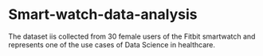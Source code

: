 # Smart-watch-data-analysis

The dataset iis collected from 30 female users of the Fitbit smartwatch and represents one of the use cases of Data Science in healthcare.

